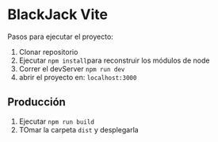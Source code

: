 # BlackJack Vite

Pasos para ejecutar el proyecto:

1. Clonar repositorio
2. Ejecutar ```npm install```para reconstruir los módulos de node
3. Correr el devServer ```npm run dev```
4. abrir el proyecto en: ```localhost:3000```

## Producción

1. Ejecutar ```npm run build```
2. TOmar la carpeta ```dist``` y desplegarla